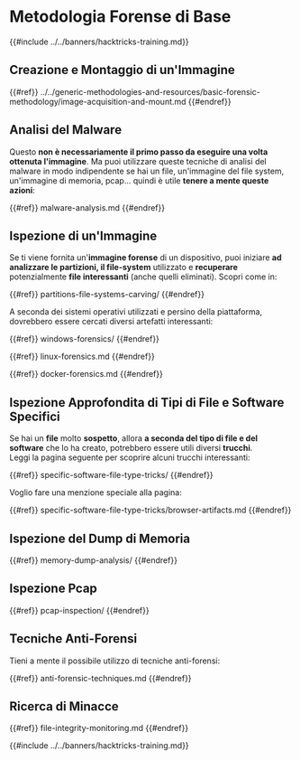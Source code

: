 # Metodologia Forense di Base

{{#include ../../banners/hacktricks-training.md}}

## Creazione e Montaggio di un'Immagine

{{#ref}}
../../generic-methodologies-and-resources/basic-forensic-methodology/image-acquisition-and-mount.md
{{#endref}}

## Analisi del Malware

Questo **non è necessariamente il primo passo da eseguire una volta ottenuta l'immagine**. Ma puoi utilizzare queste tecniche di analisi del malware in modo indipendente se hai un file, un'immagine del file system, un'immagine di memoria, pcap... quindi è utile **tenere a mente queste azioni**:

{{#ref}}
malware-analysis.md
{{#endref}}

## Ispezione di un'Immagine

Se ti viene fornita un'**immagine forense** di un dispositivo, puoi iniziare **ad analizzare le partizioni, il file-system** utilizzato e **recuperare** potenzialmente **file interessanti** (anche quelli eliminati). Scopri come in:

{{#ref}}
partitions-file-systems-carving/
{{#endref}}

A seconda dei sistemi operativi utilizzati e persino della piattaforma, dovrebbero essere cercati diversi artefatti interessanti:

{{#ref}}
windows-forensics/
{{#endref}}

{{#ref}}
linux-forensics.md
{{#endref}}

{{#ref}}
docker-forensics.md
{{#endref}}

## Ispezione Approfondita di Tipi di File e Software Specifici

Se hai un **file** molto **sospetto**, allora **a seconda del tipo di file e del software** che lo ha creato, potrebbero essere utili diversi **trucchi**.\
Leggi la pagina seguente per scoprire alcuni trucchi interessanti:

{{#ref}}
specific-software-file-type-tricks/
{{#endref}}

Voglio fare una menzione speciale alla pagina:

{{#ref}}
specific-software-file-type-tricks/browser-artifacts.md
{{#endref}}

## Ispezione del Dump di Memoria

{{#ref}}
memory-dump-analysis/
{{#endref}}

## Ispezione Pcap

{{#ref}}
pcap-inspection/
{{#endref}}

## **Tecniche Anti-Forensi**

Tieni a mente il possibile utilizzo di tecniche anti-forensi:

{{#ref}}
anti-forensic-techniques.md
{{#endref}}

## Ricerca di Minacce

{{#ref}}
file-integrity-monitoring.md
{{#endref}}

{{#include ../../banners/hacktricks-training.md}}

